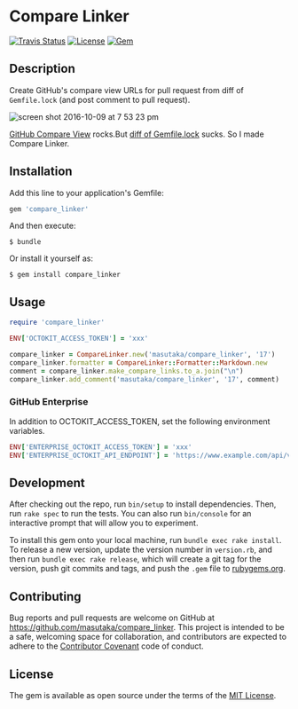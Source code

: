 # Compare Linker

[![Travis Status](https://img.shields.io/travis/masutaka/compare_linker.svg?logo=travis&style=flat-square)][travisci]
[![License](https://img.shields.io/github/license/masutaka/compare_linker.svg?style=flat-square)][license]
[![Gem](https://img.shields.io/gem/v/compare_linker.svg?logo=ruby&style=flat-square)][gem-link]

[travisci]: https://travis-ci.org/masutaka/compare_linker
[license]: https://github.com/masutaka/compare_linker/blob/master/LICENSE.txt
[gem-link]: http://badge.fury.io/rb/compare_linker

## Description

Create GitHub's compare view URLs for pull request from diff of `Gemfile.lock` (and post comment to pull request).

![screen shot 2016-10-09 at 7 53 23 pm](https://cloud.githubusercontent.com/assets/170014/19219899/fd06eab8-8e5a-11e6-95fb-3b467088a712.png)

[GitHub Compare View](https://github.com/blog/612-introducing-github-compare-view) rocks.But [diff of Gemfile.lock](https://github.com/kyanny/compare_linker_demo/pull/14/files) sucks. So I made Compare Linker.

## Installation

Add this line to your application's Gemfile:

```ruby
gem 'compare_linker'
```

And then execute:

    $ bundle

Or install it yourself as:

    $ gem install compare_linker

## Usage

```ruby
require 'compare_linker'

ENV['OCTOKIT_ACCESS_TOKEN'] = 'xxx'

compare_linker = CompareLinker.new('masutaka/compare_linker', '17')
compare_linker.formatter = CompareLinker::Formatter::Markdown.new
comment = compare_linker.make_compare_links.to_a.join("\n")
compare_linker.add_comment('masutaka/compare_linker', '17', comment)
```

### GitHub Enterprise
In addition to OCTOKIT_ACCESS_TOKEN, set the following environment variables.

```ruby
ENV['ENTERPRISE_OCTOKIT_ACCESS_TOKEN'] = 'xxx'
ENV['ENTERPRISE_OCTOKIT_API_ENDPOINT'] = 'https://www.example.com/api/v3'
```

## Development

After checking out the repo, run `bin/setup` to install dependencies. Then, run `rake spec` to run the tests. You can also run `bin/console` for an interactive prompt that will allow you to experiment.

To install this gem onto your local machine, run `bundle exec rake install`. To release a new version, update the version number in `version.rb`, and then run `bundle exec rake release`, which will create a git tag for the version, push git commits and tags, and push the `.gem` file to [rubygems.org](https://rubygems.org).

## Contributing

Bug reports and pull requests are welcome on GitHub at https://github.com/masutaka/compare_linker. This project is intended to be a safe, welcoming space for collaboration, and contributors are expected to adhere to the [Contributor Covenant](http://contributor-covenant.org) code of conduct.

## License

The gem is available as open source under the terms of the [MIT License](http://opensource.org/licenses/MIT).
